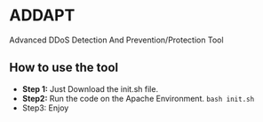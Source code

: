 # ADDAPT
Advanced DDoS Detection And Prevention/Protection Tool
## How to use the tool
- **Step 1:** Just Download the init.sh file.
- **Step2:** Run the code on the Apache Environment.
``bash init.sh ``
- Step3: Enjoy 
